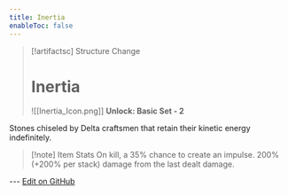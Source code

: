 ```yaml
---
title: Inertia
enableToc: false
---
```

> [!artifactsc] Structure Change
>
> # Inertia
>
> ![[Inertia_Icon.png]]
>**Unlock: Basic Set - 2** 

Stones chiseled by Delta craftsmen that retain their kinetic energy indefinitely.

> [!note] Item Stats
> On kill, a 35% chance to create an impulse. 200% (+200% per stack) damage from the last dealt damage.

--- [Edit on GitHub](https://github.com/Mondrethos/gatekeeperwiki/edit/main/content/Artifacts/Inertia.md)